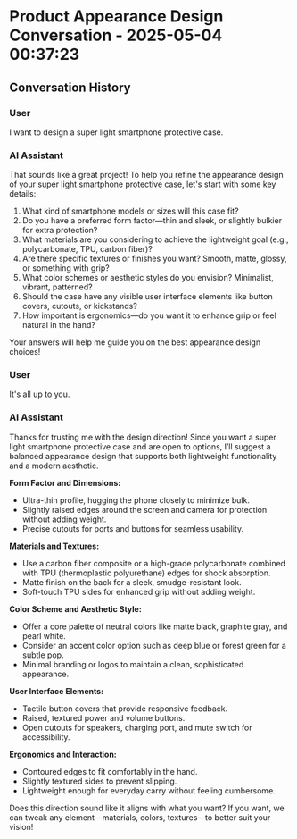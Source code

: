 # Product Appearance Design Conversation - 2025-05-04 00:37:23

## Conversation History

### User

I want to design a super light smartphone protective case.

### AI Assistant

That sounds like a great project! To help you refine the appearance design of your super light smartphone protective case, let's start with some key details:

1. What kind of smartphone models or sizes will this case fit?
2. Do you have a preferred form factor—thin and sleek, or slightly bulkier for extra protection?
3. What materials are you considering to achieve the lightweight goal (e.g., polycarbonate, TPU, carbon fiber)?
4. Are there specific textures or finishes you want? Smooth, matte, glossy, or something with grip?
5. What color schemes or aesthetic styles do you envision? Minimalist, vibrant, patterned?
6. Should the case have any visible user interface elements like button covers, cutouts, or kickstands?
7. How important is ergonomics—do you want it to enhance grip or feel natural in the hand?

Your answers will help me guide you on the best appearance design choices!

### User

It's all up to you.

### AI Assistant

Thanks for trusting me with the design direction! Since you want a super light smartphone protective case and are open to options, I’ll suggest a balanced appearance design that supports both lightweight functionality and a modern aesthetic.

**Form Factor and Dimensions:**
- Ultra-thin profile, hugging the phone closely to minimize bulk.
- Slightly raised edges around the screen and camera for protection without adding weight.
- Precise cutouts for ports and buttons for seamless usability.

**Materials and Textures:**
- Use a carbon fiber composite or a high-grade polycarbonate combined with TPU (thermoplastic polyurethane) edges for shock absorption.
- Matte finish on the back for a sleek, smudge-resistant look.
- Soft-touch TPU sides for enhanced grip without adding weight.

**Color Scheme and Aesthetic Style:**
- Offer a core palette of neutral colors like matte black, graphite gray, and pearl white.
- Consider an accent color option such as deep blue or forest green for a subtle pop.
- Minimal branding or logos to maintain a clean, sophisticated appearance.

**User Interface Elements:**
- Tactile button covers that provide responsive feedback.
- Raised, textured power and volume buttons.
- Open cutouts for speakers, charging port, and mute switch for accessibility.

**Ergonomics and Interaction:**
- Contoured edges to fit comfortably in the hand.
- Slightly textured sides to prevent slipping.
- Lightweight enough for everyday carry without feeling cumbersome.

Does this direction sound like it aligns with what you want? If you want, we can tweak any element—materials, colors, textures—to better suit your vision!

